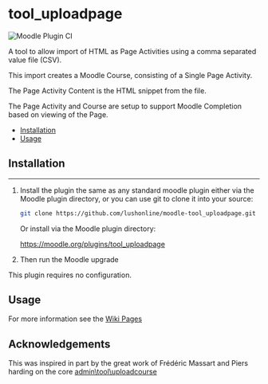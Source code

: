 # tool_uploadpage
![Moodle Plugin CI](https://github.com/lushonline/moodle-tool_uploadpage/workflows/Moodle%20Plugin%20CI/badge.svg)

A tool to allow import of HTML as Page Activities using a comma separated value file (CSV).

This import creates a Moodle Course, consisting of a Single Page Activity.

The Page Activity Content is the HTML snippet from the file.

The Page Activity and Course are setup to support Moodle Completion based on viewing of the Page.

- [Installation](#installation)
- [Usage](#usage)

## Installation

---

1. Install the plugin the same as any standard moodle plugin either via the
   Moodle plugin directory, or you can use git to clone it into your source:

   ```sh
   git clone https://github.com/lushonline/moodle-tool_uploadpage.git admin/tool/uploadpage
   ```

   Or install via the Moodle plugin directory:
     
    https://moodle.org/plugins/tool_uploadpage

2. Then run the Moodle upgrade

This plugin requires no configuration.

## Usage
For more information see the [Wiki Pages](https://github.com/lushonline/moodle-tool_uploadpage/wiki)

## Acknowledgements
This was inspired in part by the great work of Frédéric Massart and Piers harding on the core [admin\tool\uploadcourse](https://github.com/moodle/moodle/tree/master/admin/tool/uploadcourse)
